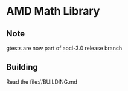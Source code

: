 
# AMD Math Library


## Note

gtests are now part of aocl-3.0 release branch

## Building

Read the file://BUILDING.md
  

